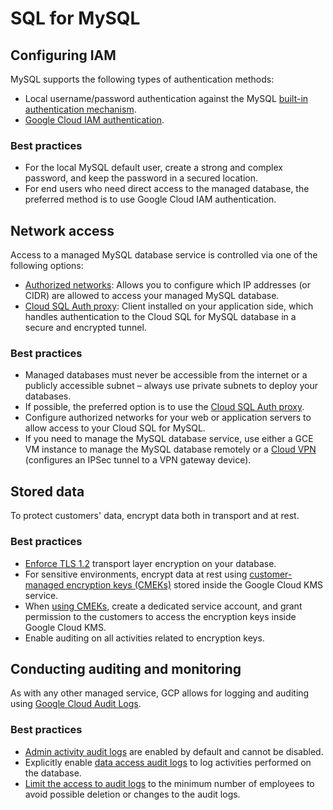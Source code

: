 # SQL for MySQL

## Configuring IAM

MySQL supports the following types of authentication methods:

* Local username/password authentication against the MySQL [built-in authentication mechanism](https://cloud.google.com/sql/docs/mysql/create-manage-users).
* [Google Cloud IAM authentication](https://cloud.google.com/sql/docs/mysql/roles-and-permissions).

### Best practices

* For the local MySQL default user, create a strong and complex password, and keep the password in a secured location.
* For end users who need direct access to the managed database, the preferred method is to use Google Cloud IAM authentication.

## Network access

Access to a managed MySQL database service is controlled via one of the following options:

* [Authorized networks](https://cloud.google.com/sql/docs/mysql/authorize-networks): Allows you to configure which IP addresses (or CIDR) are allowed to access your managed MySQL database.
* [Cloud SQL Auth proxy](https://cloud.google.com/sql/docs/mysql/connect-admin-proxy): Client installed on your application side, which handles authentication to the Cloud SQL for MySQL database in a secure and encrypted tunnel.

### Best practices

* Managed databases must never be accessible from the internet or a publicly accessible subnet – always use private subnets to deploy your databases.
* If possible, the preferred option is to use the [Cloud SQL Auth proxy](https://cloud.google.com/sql/docs/mysql/connect-admin-proxy).
* Configure authorized networks for your web or application servers to allow access to your Cloud SQL for MySQL.
* If you need to manage the MySQL database service, use either a GCE VM instance to manage the MySQL database remotely or a [Cloud VPN](https://cloud.google.com/network-connectivity/docs/vpn/concepts/overview) (configures an IPSec tunnel to a VPN gateway device).

## Stored data

To protect customers' data, encrypt data both in transport and at rest.

### Best practices

* [Enforce TLS 1.2](https://cloud.google.com/sql/docs/mysql/configure-ssl-instance#enforce-ssl) transport layer encryption on your database.
* For sensitive environments, encrypt data at rest using [customer-managed encryption keys (CMEKs)](https://cloud.google.com/sql/docs/mysql/cmek) stored inside the Google Cloud KMS service.
* When [using CMEKs](https://cloud.google.com/sql/docs/mysql/configure-cmek46), create a dedicated service account, and grant permission to the customers to access the encryption keys inside Google Cloud KMS.
* Enable auditing on all activities related to encryption keys.

## Conducting auditing and monitoring

As with any other managed service, GCP allows for logging and auditing using [Google Cloud Audit Logs](https://cloud.google.com/logging/docs/audit).

### Best practices

* [Admin activity audit logs](https://cloud.google.com/sql/docs/mysql/audit-logging) are enabled by default and cannot be disabled.
* Explicitly enable [data access audit logs](https://cloud.google.com/logging/docs/audit/configure-data-access) to log activities performed on the database.
* [Limit the access to audit logs](https://cloud.google.com/logging/docs/access-control#permissions_and_roles) to the minimum number of employees to avoid possible deletion or changes to the audit logs.
